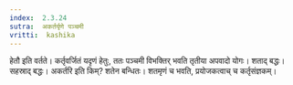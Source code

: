 ```yaml
---
index:  2.3.24
sutra:  अकर्तर्यृणे पञ्चमी
vritti:  kashika 
---
```


हेतौ इति वर्तते। कर्तृवर्जितं यदृणं हेतुः, ततः पञ्चमी विभक्तिर् भवति तृतीया अपवादो योगः। शताद् बद्धः। सहस्राद् बद्धः। अकर्तरि इति किम्? शतेन बन्धितः। शतमृणं च भवति, प्रयोजकत्वाच् च कर्तृसंज्ञकम्।

